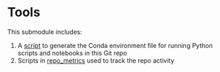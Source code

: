 # Tools

This submodule includes:
1.  A [script](generate_conda_file.py) to generate the Conda environment file for running Python scripts and notebooks in this Git repo 
1.  Scripts in [repo_metrics](./repo_metrics) used to track the repo activity

